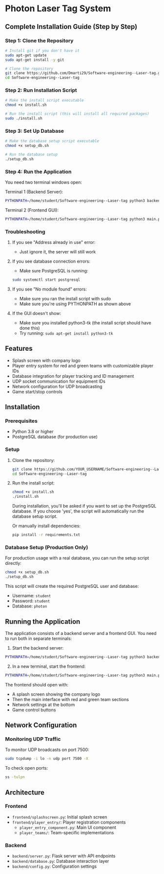 # Photon Laser Tag System

## Complete Installation Guide (Step by Step)

### Step 1: Clone the Repository
```bash
# Install git if you don't have it
sudo apt-get update
sudo apt-get install -y git

# Clone the repository
git clone https://github.com/Dmarti29/Software-engineering--Laser-tag.git
cd Software-engineering--Laser-tag
```

### Step 2: Run Installation Script
```bash
# Make the install script executable
chmod +x install.sh

# Run the install script (this will install all required packages)
sudo ./install.sh
```

### Step 3: Set Up Database
```bash
# Make the database setup script executable
chmod +x setup_db.sh

# Run the database setup
./setup_db.sh
```

### Step 4: Run the Application
You need two terminal windows open:

Terminal 1 (Backend Server):
```bash
PYTHONPATH=/home/student/Software-engineering--Laser-tag python3 backend/server.py
```

Terminal 2 (Frontend GUI):
```bash
PYTHONPATH=/home/student/Software-engineering--Laser-tag python3 main.py
```

### Troubleshooting

1. If you see "Address already in use" error:
   - Just ignore it, the server will still work

2. If you see database connection errors:
   - Make sure PostgreSQL is running:
   ```bash
   sudo systemctl start postgresql
   ```

3. If you see "No module found" errors:
   - Make sure you ran the install script with sudo
   - Make sure you're using PYTHONPATH as shown above

4. If the GUI doesn't show:
   - Make sure you installed python3-tk (the install script should have done this)
   - Try running: `sudo apt-get install python3-tk`

## Features

- Splash screen with company logo
- Player entry system for red and green teams with customizable player IDs
- Database integration for player tracking and ID management
- UDP socket communication for equipment IDs
- Network configuration for UDP broadcasting
- Game start/stop controls

## Installation

### Prerequisites

- Python 3.8 or higher
- PostgreSQL database (for production use)

### Setup

1. Clone the repository:
   ```bash
   git clone https://github.com/YOUR_USERNAME/Software-engineering--Laser-tag.git
   cd Software-engineering--Laser-tag
   ```

2. Run the install script:
   ```bash
   chmod +x install.sh
   ./install.sh
   ```

   During installation, you'll be asked if you want to set up the PostgreSQL database.
   If you choose 'yes', the script will automatically run the database setup script.

   Or manually install dependencies:
   ```bash
   pip install -r requirements.txt
   ```

### Database Setup (Production Only)

For production usage with a real database, you can run the setup script directly:

```bash
chmod +x setup_db.sh
./setup_db.sh
```

This script will create the required PostgreSQL user and database:  
- Username: `student`
- Password: `student`
- Database: `photon`

## Running the Application

The application consists of a backend server and a frontend GUI. You need to run both in separate terminals:

1. Start the backend server:
```bash
PYTHONPATH=/home/student/Software-engineering--Laser-tag python3 backend/server.py
```

2. In a new terminal, start the frontend:
```bash
PYTHONPATH=/home/student/Software-engineering--Laser-tag python3 main.py
```

The frontend should open with:
- A splash screen showing the company logo
- Then the main interface with red and green team sections
- Network settings at the bottom
- Game control buttons

## Network Configuration

### Monitoring UDP Traffic

To monitor UDP broadcasts on port 7500:

```bash
sudo tcpdump -i lo -n udp port 7500 -X
```

To check open ports:

```bash
ss -tulpn
```

## Architecture

### Frontend

- `frontend/splashscreen.py`: Initial splash screen
- `frontend/player_entry/`: Player registration components
  - `player_entry_component.py`: Main UI component
  - `player_teams/`: Team-specific implementations

### Backend

- `backend/server.py`: Flask server with API endpoints
- `backend/database.py`: Database interaction layer
- `backend/config.py`: Configuration settings